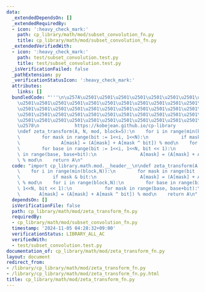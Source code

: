```yaml
---
data:
  _extendedDependsOn: []
  _extendedRequiredBy:
  - icon: ':heavy_check_mark:'
    path: cp_library/math/mod/subset_convolution_fn.py
    title: cp_library/math/mod/subset_convolution_fn.py
  _extendedVerifiedWith:
  - icon: ':heavy_check_mark:'
    path: test/subset_convolution.test.py
    title: test/subset_convolution.test.py
  _isVerificationFailed: false
  _pathExtension: py
  _verificationStatusIcon: ':heavy_check_mark:'
  attributes:
    links: []
  bundledCode: "'''\n\u257A\u2501\u2501\u2501\u2501\u2501\u2501\u2501\u2501\u2501\u2501\
    \u2501\u2501\u2501\u2501\u2501\u2501\u2501\u2501\u2501\u2501\u2501\u2501\u2501\
    \u2501\u2501\u2501\u2501\u2501\u2501\u2501\u2501\u2501\u2501\u2501\u2501\u2501\
    \u2501\u2501\u2501\u2501\u2501\u2501\u2501\u2501\u2501\u2501\u2501\u2501\u2501\
    \u2501\u2501\u2501\u2501\u2501\u2501\u2501\u2501\u2501\u2501\u2501\u2501\u2501\
    \u2578\n             https://kobejean.github.io/cp-library               \n'''\n\
    \ndef zeta_transform(A, N, mod, block=5):\n    for i in range(min(block,N)):\n\
    \        for mask in range(bit := 1<<i, 1<<N):\n            if mask & bit:\n \
    \               A[mask] = (A[mask] + A[mask ^ bit]) % mod\n    for i in range(block,N):\n\
    \        for base in range(bit := 1<<i, 1<<N, bit << 1):\n            for mask\
    \ in range(base, base+bit):\n                A[mask] = (A[mask] + A[mask ^ bit])\
    \ % mod\n    return A\n"
  code: "import cp_library.math.mod.__header__\n\ndef zeta_transform(A, N, mod, block=5):\n\
    \    for i in range(min(block,N)):\n        for mask in range(bit := 1<<i, 1<<N):\n\
    \            if mask & bit:\n                A[mask] = (A[mask] + A[mask ^ bit])\
    \ % mod\n    for i in range(block,N):\n        for base in range(bit := 1<<i,\
    \ 1<<N, bit << 1):\n            for mask in range(base, base+bit):\n         \
    \       A[mask] = (A[mask] + A[mask ^ bit]) % mod\n    return A\n"
  dependsOn: []
  isVerificationFile: false
  path: cp_library/math/mod/zeta_transform_fn.py
  requiredBy:
  - cp_library/math/mod/subset_convolution_fn.py
  timestamp: '2024-11-05 04:28:32+09:00'
  verificationStatus: LIBRARY_ALL_AC
  verifiedWith:
  - test/subset_convolution.test.py
documentation_of: cp_library/math/mod/zeta_transform_fn.py
layout: document
redirect_from:
- /library/cp_library/math/mod/zeta_transform_fn.py
- /library/cp_library/math/mod/zeta_transform_fn.py.html
title: cp_library/math/mod/zeta_transform_fn.py
---
```

